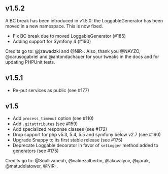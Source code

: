 ## v1.5.2

A BC break has been introduced in v1.5.0: the LoggableGenerator has been moved in a new namespace. This is now fixed.

* Fix BC break due to moved LoggableGenerator (#185)
* Adding support for Symfony 4 (#190)

Credits go to: @jzawadzki and @NiR-. Also, thank you @NAYZO, @carusogabriel and @antondachauer for your tweaks in the docs and for updating PHPUnit tests.

## v1.5.1

* Re-put services as public (see #177)

## v1.5

* Add `process_timeout` option (see #110)
* Add `.gitattributes` (see #159)
* Add specialized response classes (see #172)
* Drop support for php v5.3, 5.4, 5.5 and symfony below v2.7 (see #160)
* Upgrade Snappy to its first stable release (see #175)
* Deprecate Loggable decorator in favor of `setLogger` method added to generators (see #175)

Credits go to: @Soullivaneuh, @valdezalbertm, @akovalyov, @garak, @matudelatower, @NiR-.
